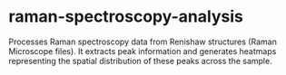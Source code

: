 # raman-spectroscopy-analysis
Processes Raman spectroscopy data from Renishaw structures (Raman Microscope files). It extracts peak information and generates heatmaps representing the spatial distribution of these peaks across the sample.
